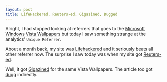 ```yaml
---
layout: post
title: LifeHackered, Reuters-ed, Gigazined, Dugged
---
```


Alright, I had stopped looking at referrers that goes to the [Microsoft Windows Vista Wallpapers](/2006/microsoft-windows-vista-wallpapers/) but today I saw something strange at the analytics' `Unique Referrer`.

About a month back, my site was [Lifehackered](http://www.lifehacker.com/software/wallpaper/free-windows-vista-wallpaper-217114.php) and it seriously beats all other referrer now. The surprise I saw today was when my site got [Reuters-ed](http://today.reuters.com/News/ArticleBlog.aspx?type=technologyNews&w1=B7ovpm21IaDoL40ZFnNfGe&w2=B82x9Ksc5UNVzDjpITcIrRbi&src=blogBurst_technologyNews&bbPostId=CzBrwwbnhPUOdCz5x9FDMaTOCUAaUGC6n8mUsCzCNgl8eMm7Qv).

Well, it got [Gigazined](http://gigazine.net/index.php?/news/comments/20061126_vistawall/) for the same Vista Wallpapers. The article too got [dugg](http://www.digg.com/) indirectly.